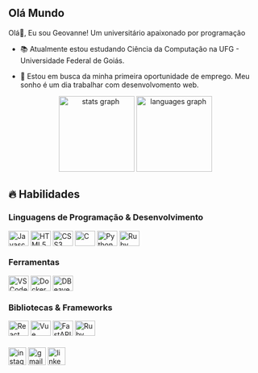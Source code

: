 <h2 align="left">Olá Mundo</h2>

<p>
Olá👋, Eu sou Geovanne! Um universitário apaixonado por programação</p>

- 📚 Atualmente estou estudando Ciência da Computação na UFG - Universidade Federal de Goiás.

- 💼  Estou em busca da minha primeira oportunidade de emprego. Meu sonho é um dia trabalhar com desenvolvomento web.
<!--
<details>
    <summary>👨‍💻 Mais sobre mim</summary>
    - 💬 Tenho 22 anos e atualmente moro no Brasil.
</details>
!-->

<div align="center">
  <img src="https://github-readme-stats.vercel.app/api?username=Geovanne19&hide_title=false&hide_rank=false&show_icons=true&include_all_commits=true&count_private=true&disable_animations=false&theme=dracula&locale=pt-br&hide_border=false" height="150" alt="stats graph"  />
  <img src="https://github-readme-stats.vercel.app/api/top-langs?username=Geovanne19&locale=pt-br&hide_title=false&layout=compact&card_width=320&langs_count=5&theme=dracula&hide_border=false" height="150" alt="languages graph"  />
</div>

## 🔥 Habilidades

<div style="flex-basis: 48%;">
  <h3>Linguagens de Programação & Desenvolvimento</h3>
  <img align="center" alt="Javascript" height="30" width="40" src="https://cdn.jsdelivr.net/gh/devicons/devicon/icons/javascript/javascript-original.svg" />
  <img align="center" alt="HTML5" height="30" width="40" src="https://cdn.jsdelivr.net/gh/devicons/devicon/icons/html5/html5-original.svg" />
  <img align="center" alt="CSS3" height="30" width="40" src="https://cdn.jsdelivr.net/gh/devicons/devicon/icons/css3/css3-original.svg" />
  <img align="center" alt="C" height="30" width="40" src="https://cdn.jsdelivr.net/gh/devicons/devicon/icons/c/c-original.svg" />
  <img align="center" alt="Python" height="30" width="40" src="https://cdn.jsdelivr.net/gh/devicons/devicon/icons/python/python-original.svg" />
  <img align="center" alt="Ruby" height="30" width="40" src="https://cdn.jsdelivr.net/gh/devicons/devicon/icons/ruby/ruby-original.svg" />
</div>

<div style="flex-basis: 48%;">
  <h3>Ferramentas</h3>
  <img align="center" alt="VSCode" height="30" width="40" src="https://cdn.jsdelivr.net/gh/devicons/devicon/icons/vscode/vscode-original.svg" />
  <img align="center" alt="Docker" height="30" width="40" src="https://cdn.jsdelivr.net/gh/devicons/devicon/icons/docker/docker-original.svg" />
  <img align="center" alt="DBeaver" height="30" width="40" src="https://cdn.jsdelivr.net/gh/devicons/devicon/icons/dbeaver/dbeaver-original.svg" />
</div>

<div style="flex-basis: 48%;">
  <h3>Bibliotecas & Frameworks</h3>
  <img align="center" alt="React" height="30" width="40" src="https://cdn.jsdelivr.net/gh/devicons/devicon/icons/react/react-original.svg" />
  <img align="center" alt="Vue" height="30" width="40" src="https://cdn.jsdelivr.net/gh/devicons/devicon/icons/vuejs/vuejs-original.svg" />
  <img align="center" alt="FastAPI" height="30" width="40" src="https://cdn.jsdelivr.net/gh/devicons/devicon/icons/fastapi/fastapi-original.svg" />
  <img align="center" alt="Ruby on Rails" height="30" width="40" src="https://cdn.jsdelivr.net/gh/devicons/devicon/icons/rails/rails-plain.svg" />
</div>

###

<div align="left">
  <a href="https://www.instagram.com/geovannerodrigues12/"><img src="https://img.shields.io/static/v1?message=Instagram&logo=instagram&label=&color=E4405F&logoColor=white&labelColor=&style=for-the-badge" height="35" alt="instagram logo"  /></a>
  <a href=https://mail.google.com/mail/u/0/?fs=1&to=geovannerodrigues12@gmail.com&tf=cm"><img src="https://img.shields.io/static/v1?message=Gmail&logo=gmail&label=&color=D14836&logoColor=white&labelColor=&style=for-the-badge" height="35" alt="gmail logo"  /></a>
  <a href="https://www.linkedin.com/in/geovanne-rodrigues-762848182/"><img src="https://img.shields.io/static/v1?message=LinkedIn&logo=linkedin&label=&color=0077B5&logoColor=white&labelColor=&style=for-the-badge" height="35" alt="linkedin logo"  /></a>
</div>
